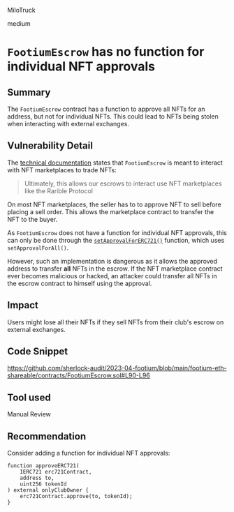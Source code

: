 MiloTruck

medium

# `FootiumEscrow` has no function for individual NFT approvals

## Summary

The `FootiumEscrow` contract has a function to approve all NFTs for an address, but not for individual NFTs. This could lead to NFTs being stolen when interacting with external exchanges.

## Vulnerability Detail

The [technical documentation](https://github.com/sherlock-audit/2023-04-footium/blob/main/footium-eth-shareable/contracts/technical-docs/General.md#escrow-contracts) states that `FootiumEscrow` is meant to interact with NFT marketplaces to trade NFTs:
> Ultimately, this allows our escrows to interact use NFT marketplaces like the Rarible Protocol

On most NFT marketplaces, the seller has to to approve NFT to sell before placing a sell order. This allows the marketplace contract to transfer the NFT to the buyer. 

As `FootiumEscrow` does not have a function for individual NFT approvals, this can only be done through the [`setApprovalForERC721()`](https://github.com/sherlock-audit/2023-04-footium/blob/main/footium-eth-shareable/contracts/FootiumEscrow.sol#L90-L96) function, which uses `setApprovalForAll()`.

However, such an implementation is dangerous as it allows the approved address to transfer **all** NFTs in the escrow. If the NFT marketplace contract ever becomes malicious or hacked, an attacker could transfer all NFTs in the escrow contract to himself using the approval.

## Impact

Users might lose all their NFTs if they sell NFTs from their club's escrow on external exchanges.

## Code Snippet

https://github.com/sherlock-audit/2023-04-footium/blob/main/footium-eth-shareable/contracts/FootiumEscrow.sol#L90-L96

## Tool used

Manual Review

## Recommendation

Consider adding a function for individual NFT approvals:

```solidity
function approveERC721(
    IERC721 erc721Contract,
    address to,
    uint256 tokenId
) external onlyClubOwner {
    erc721Contract.approve(to, tokenId);
}
```